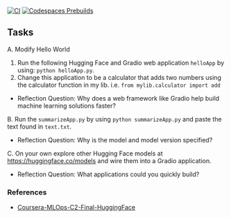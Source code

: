[![CI](https://github.com/nogibjj/Coursera-MLOps-C2-Final-HuggingFace/actions/workflows/cicd.yml/badge.svg)](https://github.com/nogibjj/Coursera-MLOps-C2-Final-HuggingFace/actions/workflows/cicd.yml)
[![Codespaces Prebuilds](https://github.com/nogibjj/Coursera-MLOps-C2-Final-HuggingFace/actions/workflows/codespaces/create_codespaces_prebuilds/badge.svg)](https://github.com/nogibjj/Coursera-MLOps-C2-Final-HuggingFace/actions/workflows/codespaces/create_codespaces_prebuilds)


## Tasks

A. Modify Hello World

1.  Run the following Hugging Face and Gradio web application `helloApp` by using:
`python helloApp.py`.
2. Change this application to be a calculator that adds two numbers using the calculator function in my lib.
i.e. `from mylib.calculator import add`

* Reflection Question:  Why does a web framework like Gradio help build machine learning solutions faster?

B. Run the `summarizeApp.py` by using `python summarizeApp.py` and paste the text found in `text.txt`.

* Reflection Question:  Why is the model and model version specified?

C. On your own explore other Hugging Face models at https://huggingface.co/models and wire them into a Gradio application.

* Reflection Question:  What applications could you quickly build?

### References

* [Coursera-MLOps-C2-Final-HuggingFace](https://github.com/nogibjj/Coursera-MLOps-C2-Final-HuggingFace)
